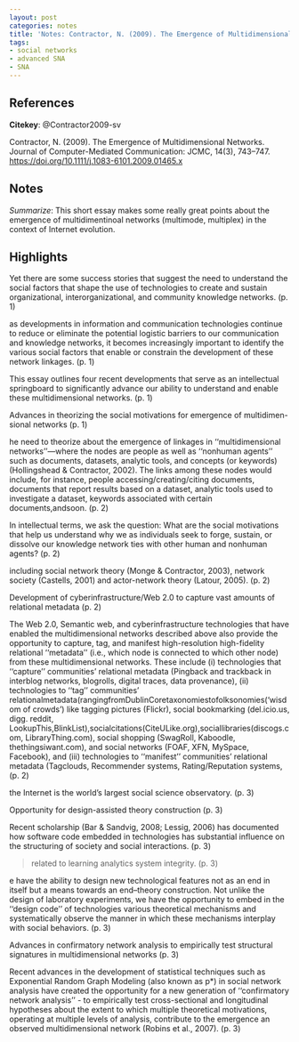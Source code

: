 ```yaml
---
layout: post
categories: notes
title: 'Notes: Contractor, N. (2009). The Emergence of Multidimensional Networks'
tags:
- social networks
- advanced SNA
- SNA
---
```


## References

**Citekey**: @Contractor2009-sv

Contractor, N. (2009). The Emergence of Multidimensional Networks. Journal of Computer-Mediated Communication: JCMC, 14(3), 743–747. https://doi.org/10.1111/j.1083-6101.2009.01465.x

## Notes

*Summarize*: This short essay makes some really great points about the emergence of multidimentinoal networks (multimode, multiplex) in the context of Internet evolution.

## Highlights

Yet there are some success stories that suggest the need to understand the social factors that shape the use of technologies to create and sustain organizational, interorganizational, and community knowledge networks. (p. 1)

as developments in information and communication technologies continue to reduce or eliminate the potential logistic barriers to our communication and knowledge networks, it becomes increasingly important to identify the various social factors that enable or constrain the development of these network linkages. (p. 1)

This essay outlines four recent developments that serve as an intellectual springboard to significantly advance our ability to understand and enable these multidimensional networks. (p. 1)

Advances in theorizing the social motivations for emergence of multidimen- sional networks (p. 1)

he need to theorize about the emergence of linkages in ‘‘multidimensional networks’’—where the nodes are people as well as ‘‘nonhuman agents’’ such as documents, datasets, analytic tools, and concepts (or keywords) (Hollingshead & Contractor, 2002). The links among these nodes would include, for instance, people accessing/creating/citing documents, documents that report results based on a dataset, analytic tools used to investigate a dataset, keywords associated with certain documents,andsoon. (p. 2)

In intellectual terms, we ask the question: What are the social motivations that help us understand why we as individuals seek to forge, sustain, or dissolve our knowledge network ties with other human and nonhuman agents? (p. 2)

including social network theory (Monge & Contractor, 2003), network society (Castells, 2001) and actor-network theory (Latour, 2005). (p. 2)

Development of cyberinfrastructure/Web 2.0 to capture vast amounts of relational metadata (p. 2)

The Web 2.0, Semantic web, and cyberinfrastructure technologies that have enabled the multidimensional networks described above also provide the opportunity to capture, tag, and manifest high-resolution high-fidelity relational ‘‘metadata’’ (i.e., which node is connected to which other node) from these multidimensional networks. These include (i) technologies that ‘‘capture’’ communities’ relational metadata (Pingback and trackback in interblog networks, blogrolls, digital traces, data provenance), (ii) technologies to ‘‘tag’’ communities’ relationalmetadata(rangingfromDublinCoretaxonomiestofolksonomies(‘wisdom of crowds’) like tagging pictures (Flickr), social bookmarking (del.icio.us, digg. reddit, LookupThis,BlinkList),socialcitations(CiteULike.org),sociallibraries(discogs.com, LibraryThing.com), social shopping (SwagRoll, Kaboodle, thethingsiwant.com), and social networks (FOAF, XFN, MySpace, Facebook), and (iii) technologies to ‘‘manifest’’ communities’ relational metadata (Tagclouds, Recommender systems, Rating/Reputation systems, (p. 2)

the Internet is the world’s largest social science observatory. (p. 3)

Opportunity for design-assisted theory construction (p. 3)

Recent scholarship (Bar & Sandvig, 2008; Lessig, 2006) has documented how software code embedded in technologies has substantial influence on the structuring of society and social interactions. (p. 3)

> related to learning analytics system integrity.  (p. 3)

e have the ability to design new technological features not as an end in itself but a means towards an end–theory construction. Not unlike the design of laboratory experiments, we have the opportunity to embed in the ‘‘design code’’ of technologies various theoretical mechanisms and systematically observe the manner in which these mechanisms interplay with social behaviors. (p. 3)

Advances in confirmatory network analysis to empirically test structural signatures in multidimensional networks (p. 3)

Recent advances in the development of statistical techniques such as Exponential Random Graph Modeling (also known as p*) in social network analysis have created the opportunity for a new generation of ‘‘confirmatory network analysis’’ - to empirically test cross-sectional and longitudinal hypotheses about the extent to which multiple theoretical motivations, operating at multiple levels of analysis, contribute to the emergence an observed multidimensional network (Robins et al., 2007). (p. 3)


